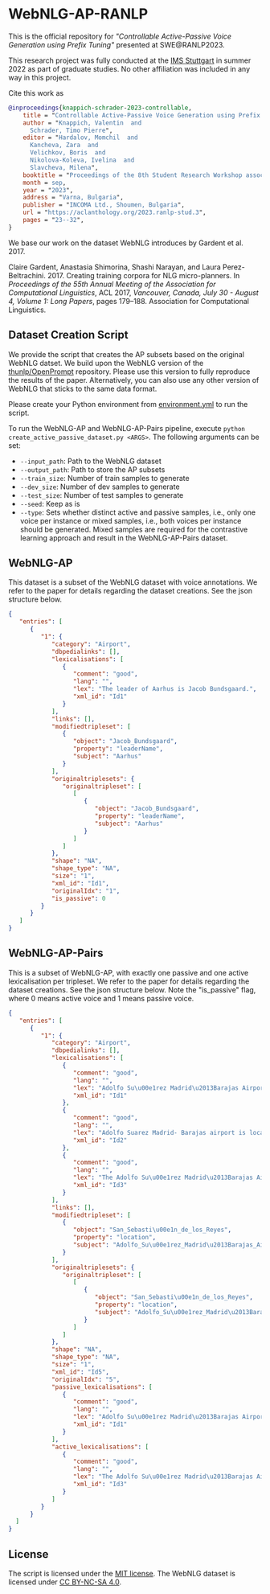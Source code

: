 # WebNLG-AP-RANLP

This is the official repository for *"Controllable Active-Passive Voice Generation using Prefix Tuning"* presented at SWE@RANLP2023.

This research project was fully conducted at the [IMS Stuttgart](https://www.ims.uni-stuttgart.de/) in summer 2022 as part of graduate studies. No other affiliation was included in any way in this project.

Cite this work as 

```bibtex
@inproceedings{knappich-schrader-2023-controllable,
    title = "Controllable Active-Passive Voice Generation using Prefix Tuning",
    author = "Knappich, Valentin  and
      Schrader, Timo Pierre",
    editor = "Hardalov, Momchil  and
      Kancheva, Zara  and
      Velichkov, Boris  and
      Nikolova-Koleva, Ivelina  and
      Slavcheva, Milena",
    booktitle = "Proceedings of the 8th Student Research Workshop associated with the International Conference Recent Advances in Natural Language Processing",
    month = sep,
    year = "2023",
    address = "Varna, Bulgaria",
    publisher = "INCOMA Ltd., Shoumen, Bulgaria",
    url = "https://aclanthology.org/2023.ranlp-stud.3",
    pages = "23--32",
}

```

We base our work on the dataset WebNLG introduces by Gardent et al. 2017.

Claire Gardent, Anastasia Shimorina, Shashi Narayan, and Laura Perez-Beltrachini. 2017. Creating training corpora for NLG micro-planners. In *Proceedings of the 55th Annual Meeting of the Association for Computational Linguistics*, ACL 2017, *Vancouver, Canada, July 30 - August 4, Volume 1: Long Papers*, pages 179–188. Association for Computational Linguistics.

## Dataset Creation Script

We provide the script that creates the AP subsets based on the original WebNLG datset. We build upon the WebNLG version of the [thunlp/OpenPrompt](https://github.com/thunlp/OpenPrompt) repository. Please use this version to fully reproduce the results of the paper. Alternatively, you can also use any other version of WebNLG that sticks to the same data format.

Please create your Python environment from [environment.yml](environment.yml) to run the script.

To run the WebNLG-AP and WebNLG-AP-Pairs pipeline, execute `python create_active_passive_dataset.py <ARGS>`. The following arguments can be set:
- `--input_path`: Path to the WebNLG dataset
- `--output_path`: Path to store the AP subsets
- `--train_size`: Number of train samples to generate
- `--dev_size`: Number of dev samples to generate
- `--test_size`: Number of test samples to generate
- `--seed`: Keep as is
- `--type`: Sets whether distinct active and passive samples, i.e., only one voice per instance or mixed samples, i.e., both voices per instance should be generated. Mixed samples are required for the contrastive learning approach and result in the WebNLG-AP-Pairs dataset.

## WebNLG-AP

This dataset is a subset of the WebNLG dataset with voice annotations. We refer to the paper for details regarding the dataset creations.
See the json structure below. 

```json
{
   "entries": [
      {
         "1": {
            "category": "Airport",
            "dbpedialinks": [],
            "lexicalisations": [
               {
                  "comment": "good",
                  "lang": "",
                  "lex": "The leader of Aarhus is Jacob Bundsgaard.",
                  "xml_id": "Id1"
               }
            ],
            "links": [],
            "modifiedtripleset": [
               {
                  "object": "Jacob_Bundsgaard",
                  "property": "leaderName",
                  "subject": "Aarhus"
               }
            ],
            "originaltriplesets": {
               "originaltripleset": [
                  [
                     {
                        "object": "Jacob_Bundsgaard",
                        "property": "leaderName",
                        "subject": "Aarhus"
                     }
                  ]
               ]
            },
            "shape": "NA",
            "shape_type": "NA",
            "size": "1",
            "xml_id": "Id1",
            "originalIdx": "1",
            "is_passive": 0
         }
      }
   ]
}
```

## WebNLG-AP-Pairs

This is a subset of WebNLG-AP, with exactly one passive and one active lexicalisation per tripleset. We refer to the paper for details regarding the dataset creations.
See the json structure below. Note the "is_passive" flag, where 0 means active voice and 1 means passive voice.

```json
{
   "entries": [
      {
         "1": {
            "category": "Airport",
            "dbpedialinks": [],
            "lexicalisations": [
               {
                  "comment": "good",
                  "lang": "",
                  "lex": "Adolfo Su\u00e1rez Madrid\u2013Barajas Airport is found in San Sebasti\u00e1n de los Reyes.",
                  "xml_id": "Id1"
               },
               {
                  "comment": "good",
                  "lang": "",
                  "lex": "Adolfo Suarez Madrid- Barajas airport is located at San Sebastian de los Reyes.",
                  "xml_id": "Id2"
               },
               {
                  "comment": "good",
                  "lang": "",
                  "lex": "The Adolfo Su\u00e1rez Madrid\u2013Barajas Airport is in San Sebasti\u00e1n de los Reyes.",
                  "xml_id": "Id3"
               }
            ],
            "links": [],
            "modifiedtripleset": [
               {
                  "object": "San_Sebasti\u00e1n_de_los_Reyes",
                  "property": "location",
                  "subject": "Adolfo_Su\u00e1rez_Madrid\u2013Barajas_Airport"
               }
            ],
            "originaltriplesets": {
               "originaltripleset": [
                  [
                     {
                        "object": "San_Sebasti\u00e1n_de_los_Reyes",
                        "property": "location",
                        "subject": "Adolfo_Su\u00e1rez_Madrid\u2013Barajas_Airport"
                     }
                  ]
               ]
            },
            "shape": "NA",
            "shape_type": "NA",
            "size": "1",
            "xml_id": "Id5",
            "originalIdx": "5",
            "passive_lexicalisations": [
               {
                  "comment": "good",
                  "lang": "",
                  "lex": "Adolfo Su\u00e1rez Madrid\u2013Barajas Airport is found in San Sebasti\u00e1n de los Reyes.",
                  "xml_id": "Id1"
               }
            ],
            "active_lexicalisations": [
               {
                  "comment": "good",
                  "lang": "",
                  "lex": "The Adolfo Su\u00e1rez Madrid\u2013Barajas Airport is in San Sebasti\u00e1n de los Reyes.",
                  "xml_id": "Id3"
               }
            ]
         }
      }
  ]
}
```

## License
The script is licensed under the [MIT license](https://opensource.org/license/mit/). The WebNLG dataset is licensed under [CC BY-NC-SA 4.0](https://creativecommons.org/licenses/by-nc-sa/4.0/legalcode.txt).